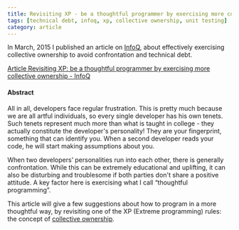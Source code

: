 ```yaml
---
title: Revisiting XP - be a thoughtful programmer by exercising more collective ownership
tags: [technical debt, infoq, xp, collective ownership, unit testing]
category: article
---
```


In March, 2015 I published an article on [InfoQ](http://www.infoq.com), about effectively exercising collective ownership to avoid confrontation and technical debt.

[Article Revisiting XP: be a thoughtful programmer by exercising more collective ownership - InfoQ](http://www.infoq.com/articles/revisit-p-collective)

#### Abstract
All in all, developers face regular frustration. This is pretty much because we are all artful individuals, so every single developer has his own tenets. Such tenets represent much more than what is taught in college - they actually constitute the developer's personality! They are your fingerprint, something that can identify you. When a second developer reads your code, he will start making assumptions about you.

When two developers’ personalities run into each other, there is generally confrontation. While this can be extremely educational and uplifting, it can also be disturbing and troublesome if both parties don't share a positive attitude. A key factor here is exercising what I call “thoughtful programming”.

This article will give a few suggestions about how to program in a more thoughtful way, by revisiting one of the XP (Extreme programming) rules: the concept of [collective ownership](http://www.extremeprogramming.org/rules/collective.html).
